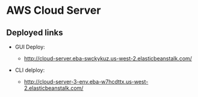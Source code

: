 # AWS Cloud Server

## Deployed links

* GUI Deploy:
    * <http://cloud-server.eba-swckykuz.us-west-2.elasticbeanstalk.com/>

* CLI delploy:
    * <http://cloud-server-3-env.eba-w7hcdttx.us-west-2.elasticbeanstalk.com/>
